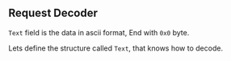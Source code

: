 ## Request Decoder

`Text` field is the data in ascii format, End with `0x0` byte.

Lets define the structure called `Text`, that knows how to decode.

<link rel="stylesheet" href="./assets/code.slideshow.css">
<div id="request_decoder"></div>
<script type="module">
    import "./assets/index.js";
    code.request_decoder(document.getElementById("request_decoder"))
</script>